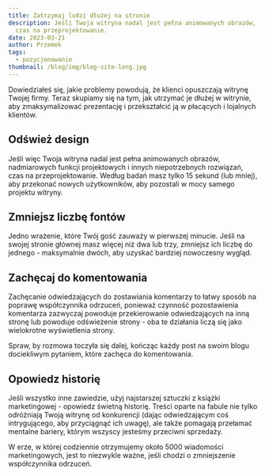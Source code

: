 ```yaml
---
title: Zatrzymaj ludzi dłużej na stronie
description: Jeśli Twoja witryna nadal jest pełna animowanych obrazów, nadmiarowych funkcji projektowych i innych nowoczesnych rozwiązań,
  czas na przeprojektowanie.
date: 2023-03-21
author: Przemek
tags:
  - pozycjonowanie
thumbnail: /blog/img/blog-site-long.jpg
---
```

Dowiedziałeś się, jakie problemy powodują, że klienci opuszczają witrynę Twojej firmy. Teraz skupiamy się na tym, jak utrzymać je dłużej w witrynie, aby zmaksymalizować prezentację i przekształcić ją w płacących i lojalnych klientów.

## Odśwież design

Jeśli więc Twoja witryna nadal jest pełna animowanych obrazów, nadmiarowych funkcji projektowych i innych niepotrzebnych rozwiązań, czas na przeprojektowanie. Według badań masz tylko 15 sekund (lub mniej), aby przekonać nowych użytkowników, aby pozostali w mocy samego projektu witryny.

## Zmniejsz liczbę fontów

Jedno wrażenie, które Twój gość zauważy w pierwszej minucie. Jeśli na swojej stronie głównej masz więcej niż dwa lub trzy, zmniejsz ich liczbę do jednego - maksymalnie dwóch, aby uzyskać bardziej nowoczesny wygląd.

## Zachęcaj do komentowania

Zachęcanie odwiedzających do zostawiania komentarzy to łatwy sposób na poprawę współczynnika odrzuceń, ponieważ czynność pozostawienia komentarza zazwyczaj powoduje przekierowanie odwiedzających na inną stronę lub powoduje odświeżenie strony - oba te działania liczą się jako wielokrotne wyświetlenia strony. 

Spraw, by rozmowa toczyła się dalej, kończąc każdy post na swoim blogu dociekliwym pytaniem, które zachęca do komentowania.

## Opowiedz historię

Jeśli wszystko inne zawiedzie, użyj najstarszej sztuczki z książki marketingowej - opowiedz świetną historię. Treści oparte na fabule nie tylko odróżniają Twoją witrynę od konkurencji (dając odwiedzającym coś intrygującego, aby przyciągnąć ich uwagę), ale także pomagają przełamać mentalne bariery, którym wszyscy jesteśmy przeciwni sprzedaży. 

W erze, w której codziennie otrzymujemy około 5000 wiadomości marketingowych, jest to niezwykle ważne, jeśli chodzi o zmniejszenie współczynnika odrzuceń.
